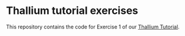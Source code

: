 # Thallium tutorial exercises

This repository contains the code for Exercise 1 of our [Thallium Tutorial](https://mochi.readthedocs.io/en/latest/tutorials/thallium/01_ex1.html).
